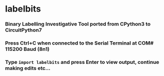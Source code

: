 # labelbits
### Binary Labelling Investigative Tool ported from CPython3 to CircuitPython7
### Press Ctrl+C when connected to the Serial Terminal at COM# 115200 Baud (8n1)
### Type `import labelbits` and press Enter to view output, continue making edits etc...
